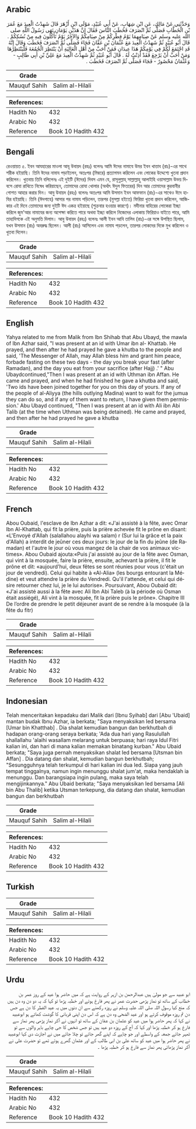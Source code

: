 ## Arabic


<div dir="rtl" lang="ar" style={{fontSize:'larger',backgroundColor:'#f8f9fa',padding:20}}>
وَحَدَّثَنِي عَنْ مَالِكٍ، عَنِ ابْنِ شِهَابٍ، عَنْ أَبِي عُبَيْدٍ، مَوْلَى ابْنِ أَزْهَرَ قَالَ شَهِدْتُ الْعِيدَ مَعَ عُمَرَ بْنِ الْخَطَّابِ فَصَلَّى ثُمَّ انْصَرَفَ فَخَطَبَ النَّاسَ فَقَالَ إِنَّ هَذَيْنِ يَوْمَانِ نَهَى رَسُولُ اللَّهِ صلى الله عليه وسلم عَنْ صِيَامِهِمَا يَوْمُ فِطْرِكُمْ مِنْ صِيَامِكُمْ وَالآخَرُ يَوْمٌ تَأْكُلُونَ فِيهِ مِنْ نُسُكِكُمْ ‏.‏ قَالَ أَبُو عُبَيْدٍ ثُمَّ شَهِدْتُ الْعِيدَ مَعَ عُثْمَانَ بْنِ عَفَّانَ فَجَاءَ فَصَلَّى ثُمَّ انْصَرَفَ فَخَطَبَ وَقَالَ إِنَّهُ قَدِ اجْتَمَعَ لَكُمْ فِي يَوْمِكُمْ هَذَا عِيدَانِ فَمَنْ أَحَبَّ مِنْ أَهْلِ الْعَالِيَةِ أَنْ يَنْتَظِرَ الْجُمُعَةَ فَلْيَنْتَظِرْهَا وَمَنْ أَحَبَّ أَنْ يَرْجِعَ فَقَدْ أَذِنْتُ لَهُ ‏.‏ قَالَ أَبُو عُبَيْدٍ ثُمَّ شَهِدْتُ الْعِيدَ مَعَ عَلِيِّ بْنِ أَبِي طَالِبٍ - وَعُثْمَانُ مَحْصُورٌ - فَجَاءَ فَصَلَّى ثُمَّ انْصَرَفَ فَخَطَبَ ‏.‏
</div>
<div style={{backgroundColor:'#f8f9fa',padding:20, marginBottom: 10}}><table> <thead> <tr> <th>Grade</th> <th></th> </tr> </thead> <tbody> <tr><td>Mauquf Sahih</td><td>Salim al-Hilali</td></tr></tbody></table><table> <thead> <tr> <th>References:</th> <th></th> </tr> </thead> <tbody><tr><td>Hadith No</td><td>432</td></tr><tr><td>Arabic No</td><td>432</td></tr><tr><td>Reference</td><td>Book 10 Hadith 432</td></tr></tbody></table></div>

## Bengali


<div dir="ltr" lang="bn" style={{fontSize:'larger',backgroundColor:'#f8f9fa',padding:20}}>
রেওয়ায়ত ৫. ইবন আযহারের মাওলা আবূ উবায়দ (রহঃ) বলেনঃ আমি ঈদের নামাযে উমর ইবন খাত্তাব (রাঃ)-এর সাথে শরীক হইয়াছি। তিনি ঈদের নামায পড়াইলেন, অতঃপর (মিম্বরে) প্রত্যাগমন করিলেন এবং লোকের উদ্দেশ্যে খুতবা প্রদান করিলেন। খুতবায় তিনি বলিলেনঃ এই দুইটি (ঈদের) দিবস এমন যে, রাসূলুল্লাহ্ সাল্লাল্লাহু আলাইহি ওয়াসাল্লাম উভয় দিবসে রোযা রাখিতে নিষেধ করিয়াছেন, তোমাদের রোযা খোলার (অর্থাৎ ঈদুল ফিতরের) দিন আর তোমাদের কুরবানীর গোশত আহার করার দিন। আবু উবায়দ (রহঃ) বলেনঃ অতঃপর আমি উসমান ইবন আফফান (রাঃ)-এর সাথেও ঈদে হাযির হইয়াছি। তিনি (ঈদগাহে) আসার পর নামায পড়িলেন, তারপর (মুসল্লা হইতে) ফিরিয়া খুতবা প্রদান করিলেন, আজিকার এই দিনে তোমাদের জন্য দুইটি ঈদ একত্র হইয়াছে (শুক্রবার হওয়ার কারণে)। মদীনার বাহিরের লোকেরা ইচ্ছা করিলে জুম'আর নামাযের জন্য অপেক্ষা করিতে পারে অথবা ইচ্ছা করিলে নিজেদের এলাকায় ফিরিয়াও যাইতে পারে, আমি তাহাদিগকে এই অনুমতি দিলাম। আবু উবায়দ (রহঃ) বলেনঃ আলী ইবন আবি তালিব (রাঃ)-এর সঙ্গে উপস্থিত ছিলাম, যখন উসমান (রাঃ) অবরুদ্ধ ছিলেন। আলী (রাঃ) আসিলেন এবং নামায পড়লেন, তারপর লোকদের দিকে মুখ করিলেন ও খুতবা দিলেন।
</div>
<div style={{backgroundColor:'#f8f9fa',padding:20, marginBottom: 10}}><table> <thead> <tr> <th>Grade</th> <th></th> </tr> </thead> <tbody> <tr><td>Mauquf Sahih</td><td>Salim al-Hilali</td></tr></tbody></table><table> <thead> <tr> <th>References:</th> <th></th> </tr> </thead> <tbody><tr><td>Hadith No</td><td>432</td></tr><tr><td>Arabic No</td><td>432</td></tr><tr><td>Reference</td><td>Book 10 Hadith 432</td></tr></tbody></table></div>

## English


<div dir="ltr" lang="en" style={{fontSize:'larger',backgroundColor:'#f8f9fa',padding:20}}>
Yahya related to me from Malik from Ibn Shihab that Abu Ubayd, the mawla of Ibn Azhar said, "I was present at an id with Umar ibn al- Khattab. He prayed, and then after he had prayed he gave a khutba to the people and said, 'The Messenger of Allah, may Allah bless him and grant him peace, forbade fasting on these two days - the day you break your fast (after Ramadan), and the day you eat from your sacrifice (after Hajj) .' " Abu Ubaydcontinued,"Then I was present at an id with Uthman ibn Affan. He came and prayed, and when he had finished he gave a khutba and said, 'Two ids have been joined together for you on this day of yours. If any of the people of al-Aliyya (the hills outlying Madina) want to wait for the jumua they can do so, and if any of them want to return, I have given them permission.' Abu Ubayd continued, "Then I was present at an id with AIi ibn Abi Talib (at the time when Uthman was being detained). He came and prayed, and then after he had prayed he gave a khutba
</div>
<div style={{backgroundColor:'#f8f9fa',padding:20, marginBottom: 10}}><table> <thead> <tr> <th>Grade</th> <th></th> </tr> </thead> <tbody> <tr><td>Mauquf Sahih</td><td>Salim al-Hilali</td></tr></tbody></table><table> <thead> <tr> <th>References:</th> <th></th> </tr> </thead> <tbody><tr><td>Hadith No</td><td>432</td></tr><tr><td>Arabic No</td><td>432</td></tr><tr><td>Reference</td><td>Book 10 Hadith 432</td></tr></tbody></table></div>

## French


<div dir="ltr" lang="fr" style={{fontSize:'larger',backgroundColor:'#f8f9fa',padding:20}}>
Abou Oubaid, l'esclave de Ibn Azhar a dit: «J'ai assisté à la fête, avec Omar Ibn Al-Khattab, qui fit la prière, puis la prière achevée fit le prône en disant: «L'Envoyé d'Allah (salallahou alayhi wa salam) r (Sur lui la grâce et la paix d'Allah) a interdit de jeûner ces deux jours: le jour de la fin du jeûne (de Ramadan) et l'autre le jour où vous mangez de la chair de vos animaux victimes». Abou Oubaid ajouta:«Puis j'ai assisté au jour de la fête avec Osman, qui vint à la mosquée, faire la prière, ensuite, achevant la prière, il fit le prône et dit: «aujourd'hui, deux fêtes se sont réunies pour vous (c'était un jour de vendredi). Celui qui habite à «Al-Alia» (les bourgs entourant la Médine) et veut attendre la prière du Vendredi. Qu'il l'attende, et celui qui désire retourner chez lui, je le lui autorise». Poursuivant, Abou Oubaid dit: «J'ai assisté aussi à la fête avec Ali Ibn Abi Taleb (à la période où Osman était assiégé), Ali vint à la mosquée, fit la prière puis le prône». Chapitre III De l’ordre de prendre le petit déjeuner avant de se rendre à la mosquée (à la fête du fitr)
</div>
<div style={{backgroundColor:'#f8f9fa',padding:20, marginBottom: 10}}><table> <thead> <tr> <th>Grade</th> <th></th> </tr> </thead> <tbody> <tr><td>Mauquf Sahih</td><td>Salim al-Hilali</td></tr></tbody></table><table> <thead> <tr> <th>References:</th> <th></th> </tr> </thead> <tbody><tr><td>Hadith No</td><td>432</td></tr><tr><td>Arabic No</td><td>432</td></tr><tr><td>Reference</td><td>Book 10 Hadith 432</td></tr></tbody></table></div>

## Indonesian


<div dir="ltr" lang="id" style={{fontSize:'larger',backgroundColor:'#f8f9fa',padding:20}}>
Telah menceritakan kepadaku dari Malik dari [Ibnu Syihab] dari [Abu 'Ubaid] mantan budak Ibnu Azhar, ia berkata; "Saya menyaksikan Ied bersama [Umar bin Khatthab] . Dia shalat kemudian bangun dan berkhutbah di hadapan orang-orang seraya berkata; 'Ada dua hari yang Rasulullah shallallahu 'alaihi wasallam melarang untuk berpuasa; hari raya Idul Fitri kalian ini, dan hari di mana kalian memakan binatang kurban." Abu Ubaid berkata; "Saya juga pernah menyaksikan shalat Ied bersama [Utsman bin Affan] . Dia datang dan shalat, kemudian bangun berkhutbah; "Sesungguhnya telah terkumpul di hari kalian ini dua Ied. Siapa yang jauh tempat tinggalnya, namun ingin menunggu shalat jum'at, maka hendaklah ia menunggu. Dan barangsiapa ingin pulang, maka saya telah mengijinkannya." Abu Ubaid berkata; "Saya menyaksikan Ied bersama [Ali bin Abu Thalib] ketika Utsman terkepung, dia datang dan shalat, kemudian bangun dan berkhutbah
</div>
<div style={{backgroundColor:'#f8f9fa',padding:20, marginBottom: 10}}><table> <thead> <tr> <th>Grade</th> <th></th> </tr> </thead> <tbody> <tr><td>Mauquf Sahih</td><td>Salim al-Hilali</td></tr></tbody></table><table> <thead> <tr> <th>References:</th> <th></th> </tr> </thead> <tbody><tr><td>Hadith No</td><td>432</td></tr><tr><td>Arabic No</td><td>432</td></tr><tr><td>Reference</td><td>Book 10 Hadith 432</td></tr></tbody></table></div>

## Turkish


<div dir="ltr" lang="tr" style={{fontSize:'larger',backgroundColor:'#f8f9fa',padding:20}}>

</div>
<div style={{backgroundColor:'#f8f9fa',padding:20, marginBottom: 10}}><table> <thead> <tr> <th>Grade</th> <th></th> </tr> </thead> <tbody> <tr><td>Mauquf Sahih</td><td>Salim al-Hilali</td></tr></tbody></table><table> <thead> <tr> <th>References:</th> <th></th> </tr> </thead> <tbody><tr><td>Hadith No</td><td>432</td></tr><tr><td>Arabic No</td><td>432</td></tr><tr><td>Reference</td><td>Book 10 Hadith 432</td></tr></tbody></table></div>

## Urdu


<div dir="rtl" lang="ur" style={{fontSize:'larger',backgroundColor:'#f8f9fa',padding:20}}>
ابو عبید سے جو مولیٰ ہیں عبدالرحمن بن ازہر کے روایت ہے کہ میں حاضر ہوا عید کے روز عمر بن خطاب کے ساتھ تو نماز پڑھی حضرت عمر نے پھر فارغ ہوئے اور خطبہ پڑھا تو کہا کہ یہ دو دن وہ دن ہیں کہ منع کیا رسول اللہ صلی اللہ علیہ وسلم نے روزہ رکھنے سے ان دنوں میں یہ عید الفطر کا دن ہے جس دن تم روزہ موقوف کرتے ہو اور عید الضحی وہ دن ہے کہ اس دن اپنی قربانی کا گوشت کھاتے ہو ابوعبید نے کہا کہ پھر حاضر ہوا میں عید کو عثمان بن عفان کے ساتھ تو انہوں نے آکر نماز پڑھی پھر نماز سے فارغ ہو کر خطبہ پڑھا اور کہا کہ آج کے روزہ دو عید ہیں تو جس شخص کا جی چاہے باہر والوں سے تو ٹھہر جائے جمعہ کے واسطے اور جو چاہے کہ اپنے گھر جائے تو چلا جائے میں نے اجازت دی کہا ابوعبید نے پھر حاضر ہوا میں عید کو ساتھ علی بن ابی طالب کے اور عثمان گھرے ہوئے تھے تو حضرت علی نے آکر نماز پڑھائی پھر نماز سے فارغ ہو کر خطبہ پڑھا ۔
</div>
<div style={{backgroundColor:'#f8f9fa',padding:20, marginBottom: 10}}><table> <thead> <tr> <th>Grade</th> <th></th> </tr> </thead> <tbody> <tr><td>Mauquf Sahih</td><td>Salim al-Hilali</td></tr></tbody></table><table> <thead> <tr> <th>References:</th> <th></th> </tr> </thead> <tbody><tr><td>Hadith No</td><td>432</td></tr><tr><td>Arabic No</td><td>432</td></tr><tr><td>Reference</td><td>Book 10 Hadith 432</td></tr></tbody></table></div>